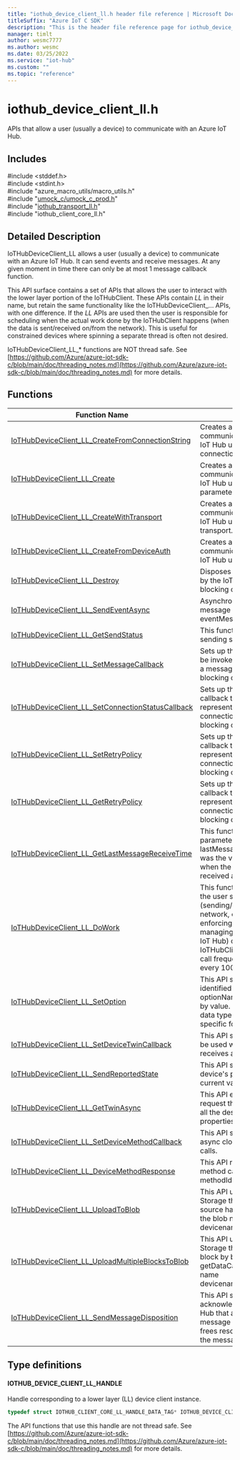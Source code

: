 ```yaml
---                             
title: "iothub_device_client_ll.h header file reference | Microsoft Docs" 
titleSuffix: "Azure IoT C SDK"            
description: "This is the header file reference page for iothub_device_client_ll.h in the Azure IoT C SDK. This SDK is used with Azure IoT Hub and Azure IoT Hub Device Provisioning Service"            
manager: timlt                 
author: wesmc7777              
ms.author: wesmc               
ms.date: 03/25/2022                    
ms.service: "iot-hub"             
ms.custom: ""                
ms.topic: "reference"        
---                            
```


# iothub_device_client_ll.h 

APIs that allow a user (usually a device) to communicate with an Azure IoT Hub.

## Includes

\#include <stddef.h>  
\#include <stdint.h>  
\#include "azure_macro_utils/macro_utils.h"  
\#include "[umock_c/umock_c_prod.h](umock-c-prod-h.md)"  
\#include "[iothub_transport_ll.h](iothub-transport-ll-h.md)"  
\#include "iothub_client_core_ll.h"  

## Detailed Description

IoTHubDeviceClient_LL allows a user (usually a device) to communicate with an Azure IoT Hub. It can send events and receive messages. At any given moment in time there can only be at most 1 message callback function.

This API surface contains a set of APIs that allows the user to interact with the lower layer portion of the IoTHubClient. These APIs contain _LL_ in their name, but retain the same functionality like the IoTHubDeviceClient_... APIs, with one difference. If the _LL_ APIs are used then the user is responsible for scheduling when the actual work done by the IoTHubClient happens (when the data is sent/received on/from the network). This is useful for constrained devices where spinning a separate thread is often not desired.

IoTHubDeviceClient_LL_* functions are NOT thread safe. See [https://github.com/Azure/azure-iot-sdk-c/blob/main/doc/threading_notes.md](https://github.com/Azure/azure-iot-sdk-c/blob/main/doc/threading_notes.md) for more details.

## Functions

Function Name                  | Description                                
--------------------------------|---------------------------------------------
[IoTHubDeviceClient_LL_CreateFromConnectionString](./iothub-device-client-ll-h/iothubdeviceclient-ll-createfromconnectionstring.md)            | Creates a IoT Hub client for communication with an existing IoT Hub using the specified connection string parameter.
[IoTHubDeviceClient_LL_Create](./iothub-device-client-ll-h/iothubdeviceclient-ll-create.md)            | Creates a IoT Hub client for communication with an existing IoT Hub using the specified parameters.
[IoTHubDeviceClient_LL_CreateWithTransport](./iothub-device-client-ll-h/iothubdeviceclient-ll-createwithtransport.md)            | Creates a IoT Hub client for communication with an existing IoT Hub using an existing transport.
[IoTHubDeviceClient_LL_CreateFromDeviceAuth](./iothub-device-client-ll-h/iothubdeviceclient-ll-createfromdeviceauth.md)            | Creates a IoT Hub client for communication with an existing IoT Hub using the device auth.
[IoTHubDeviceClient_LL_Destroy](./iothub-device-client-ll-h/iothubdeviceclient-ll-destroy.md)            | Disposes of resources allocated by the IoT Hub client. This is a blocking call.
[IoTHubDeviceClient_LL_SendEventAsync](./iothub-device-client-ll-h/iothubdeviceclient-ll-sendeventasync.md)            | Asynchronous call to send the message specified by eventMessageHandle.
[IoTHubDeviceClient_LL_GetSendStatus](./iothub-device-client-ll-h/iothubdeviceclient-ll-getsendstatus.md)            | This function returns the current sending status for IoTHubClient.
[IoTHubDeviceClient_LL_SetMessageCallback](./iothub-device-client-ll-h/iothubdeviceclient-ll-setmessagecallback.md)            | Sets up the message callback to be invoked when IoT Hub issues a message to the device. This is a blocking call.
[IoTHubDeviceClient_LL_SetConnectionStatusCallback](./iothub-device-client-ll-h/iothubdeviceclient-ll-setconnectionstatuscallback.md)            | Sets up the connection status callback to be invoked representing the status of the connection to IOT Hub. This is a blocking call.
[IoTHubDeviceClient_LL_SetRetryPolicy](./iothub-device-client-ll-h/iothubdeviceclient-ll-setretrypolicy.md)            | Sets up the connection status callback to be invoked representing the status of the connection to IOT Hub. This is a blocking call.
[IoTHubDeviceClient_LL_GetRetryPolicy](./iothub-device-client-ll-h/iothubdeviceclient-ll-getretrypolicy.md)            | Sets up the connection status callback to be invoked representing the status of the connection to IOT Hub. This is a blocking call.
[IoTHubDeviceClient_LL_GetLastMessageReceiveTime](./iothub-device-client-ll-h/iothubdeviceclient-ll-getlastmessagereceivetime.md)            | This function returns in the out parameter lastMessageReceiveTime what was the value of the time function when the last message was received at the client.
[IoTHubDeviceClient_LL_DoWork](./iothub-device-client-ll-h/iothubdeviceclient-ll-dowork.md)            | This function MUST be called by the user so work (sending/receiving data on the network, computing and enforcing timeout controls, managing the connection to the IoT Hub) can be done by the IoTHubClient. The recommended call frequency is at least once every 100 milliseconds.
[IoTHubDeviceClient_LL_SetOption](./iothub-device-client-ll-h/iothubdeviceclient-ll-setoption.md)            | This API sets a runtime option identified by parameter optionName to a value pointed to by value. optionName and the data type value is pointing to are specific for every option.
[IoTHubDeviceClient_LL_SetDeviceTwinCallback](./iothub-device-client-ll-h/iothubdeviceclient-ll-setdevicetwincallback.md)            | This API specifies a callback to be used when the device receives a desired state update.
[IoTHubDeviceClient_LL_SendReportedState](./iothub-device-client-ll-h/iothubdeviceclient-ll-sendreportedstate.md)            | This API sends a report of the device's properties and their current values.
[IoTHubDeviceClient_LL_GetTwinAsync](./iothub-device-client-ll-h/iothubdeviceclient-ll-gettwinasync.md)            | This API enabled the device to request the full device twin (with all the desired and reported properties) on demand.
[IoTHubDeviceClient_LL_SetDeviceMethodCallback](./iothub-device-client-ll-h/iothubdeviceclient-ll-setdevicemethodcallback.md)            | This API sets the callback for async cloud to device method calls.
[IoTHubDeviceClient_LL_DeviceMethodResponse](./iothub-device-client-ll-h/iothubdeviceclient-ll-devicemethodresponse.md)            | This API responds to an asnyc method callback identified the methodId.
[IoTHubDeviceClient_LL_UploadToBlob](./iothub-device-client-ll-h/iothubdeviceclient-ll-uploadtoblob.md)            | This API uploads to Azure Storage the content pointed to by source having the size size under the blob name devicename/destinationFileName.
[IoTHubDeviceClient_LL_UploadMultipleBlocksToBlob](./iothub-device-client-ll-h/iothubdeviceclient-ll-uploadmultipleblockstoblob.md)            | This API uploads to Azure Storage the content provided block by block by getDataCallback under the blob name devicename/destinationFileName.
[IoTHubDeviceClient_LL_SendMessageDisposition](./iothub-device-client-ll-h/iothubdeviceclient-ll-sendmessagedisposition.md)            | This API sends an acknowledgement to Azure IoT Hub that a cloud-to-device message has been received and frees resources associated with the message.

## Type definitions

#### IOTHUB_DEVICE_CLIENT_LL_HANDLE

Handle corresponding to a lower layer (LL) device client instance. 

```C
typedef struct IOTHUB_CLIENT_CORE_LL_HANDLE_DATA_TAG* IOTHUB_DEVICE_CLIENT_LL_HANDLE;
```
The API functions that use this handle are not thread safe. See [https://github.com/Azure/azure-iot-sdk-c/blob/main/doc/threading_notes.md](https://github.com/Azure/azure-iot-sdk-c/blob/main/doc/threading_notes.md) for more details. 

